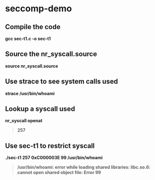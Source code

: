 # seccomp-demo
## Compile the code
**gcc sec-t1.c -o sec-t1**
## Source the nr_syscall.source 
**source nr_syscall.source**
## Use strace to see system calls used
**strace /usr/bin/whoami**

## Lookup a syscall used
**nr_syscall openat**
>__257__
## Use sec-t1 to restrict syscall 
**./sec-t1 257 0xC000003E 99 /usr/bin/whoami**
>__/usr/bin/whoami: error while loading shared libraries: libc.so.6: cannot open shared object file: Error 99__
